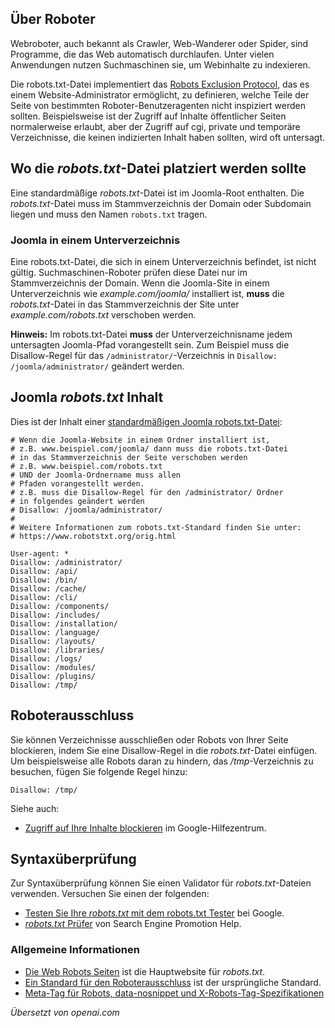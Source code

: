 <!-- Filename: Robots.txt_file / Display title: Die robots.txt-Datei -->

## Über Roboter

Webroboter, auch bekannt als Crawler, Web-Wanderer oder Spider, sind Programme, die das Web automatisch durchlaufen. Unter vielen Anwendungen nutzen Suchmaschinen sie, um Webinhalte zu indexieren.

Die robots.txt-Datei implementiert das [Robots Exclusion Protocol](https://de.wikipedia.org/wiki/Robots_Exclusion_Standard), das es einem Website-Administrator ermöglicht, zu definieren, welche Teile der Seite von bestimmten Roboter-Benutzeragenten nicht inspiziert werden sollten. Beispielsweise ist der Zugriff auf Inhalte öffentlicher Seiten normalerweise erlaubt, aber der Zugriff auf cgi, private und temporäre Verzeichnisse, die keinen indizierten Inhalt haben sollten, wird oft untersagt.

## Wo die *robots.txt*-Datei platziert werden sollte

Eine standardmäßige *robots.txt*-Datei ist im Joomla-Root enthalten. Die *robots.txt*-Datei muss im Stammverzeichnis der Domain oder Subdomain liegen und muss den Namen `robots.txt` tragen.

### Joomla in einem Unterverzeichnis

Eine robots.txt-Datei, die sich in einem Unterverzeichnis befindet, ist nicht gültig. Suchmaschinen-Roboter prüfen diese Datei nur im Stammverzeichnis der Domain. Wenn die Joomla-Site in einem Unterverzeichnis wie *example.com/joomla/* installiert ist, **muss** die *robots.txt*-Datei in das Stammverzeichnis der Site unter *example.com/robots.txt* verschoben werden.

**Hinweis:** Im robots.txt-Datei **muss** der Unterverzeichnisname jedem untersagten Joomla-Pfad vorangestellt sein. Zum Beispiel muss die Disallow-Regel für das `/administrator/`-Verzeichnis in `Disallow: /joomla/administrator/` geändert werden.

## Joomla *robots.txt* Inhalt

Dies ist der Inhalt einer [standardmäßigen Joomla robots.txt-Datei](https://raw.githubusercontent.com/joomla/joomla-cms/refs/heads/5.2-dev/robots.txt.dist):

```
# Wenn die Joomla-Website in einem Ordner installiert ist,
# z.B. www.beispiel.com/joomla/ dann muss die robots.txt-Datei
# in das Stammverzeichnis der Seite verschoben werden
# z.B. www.beispiel.com/robots.txt
# UND der Joomla-Ordnername muss allen
# Pfaden vorangestellt werden.
# z.B. muss die Disallow-Regel für den /administrator/ Ordner
# in folgendes geändert werden
# Disallow: /joomla/administrator/
#
# Weitere Informationen zum robots.txt-Standard finden Sie unter:
# https://www.robotstxt.org/orig.html

User-agent: *
Disallow: /administrator/
Disallow: /api/
Disallow: /bin/
Disallow: /cache/
Disallow: /cli/
Disallow: /components/
Disallow: /includes/
Disallow: /installation/
Disallow: /language/
Disallow: /layouts/
Disallow: /libraries/
Disallow: /logs/
Disallow: /modules/
Disallow: /plugins/
Disallow: /tmp/
```

## Roboterausschluss

Sie können Verzeichnisse ausschließen oder Robots von Ihrer Seite blockieren, indem Sie eine Disallow-Regel in die *robots.txt*-Datei einfügen. Um beispielsweise alle Robots daran zu hindern, das */tmp*-Verzeichnis zu besuchen, fügen Sie folgende Regel hinzu:

    Disallow: /tmp/

Siehe auch:

- [Zugriff auf Ihre Inhalte blockieren](https://support.google.com/webmasters/topic/4598466?hl=de&amp;ref_topic=9427949)
  im Google-Hilfezentrum.

## Syntaxüberprüfung

Zur Syntaxüberprüfung können Sie einen Validator für *robots.txt*-Dateien verwenden. Versuchen Sie einen der folgenden:

- [Testen Sie Ihre <em>robots.txt</em> mit dem robots.txt Tester](https://support.google.com/webmasters/answer/6062598) bei Google.
- [<em>robots.txt</em> Prüfer](http://www.searchenginepromotionhelp.com/m/robots-text-tester/robots-checker.php) von Search Engine Promotion Help.

### Allgemeine Informationen

- [Die Web Robots Seiten](http://www.robotstxt.org/) ist die Hauptwebsite für *robots.txt*.
- [Ein Standard für den Roboterausschluss](http://www.robotstxt.org/orig.html) ist der ursprüngliche Standard.
- [Meta-Tag für Robots, data-nosnippet und X-Robots-Tag-Spezifikationen](https://developers.google.com/search/docs/advanced/robots/robots_meta_tag)

*Übersetzt von openai.com*  

